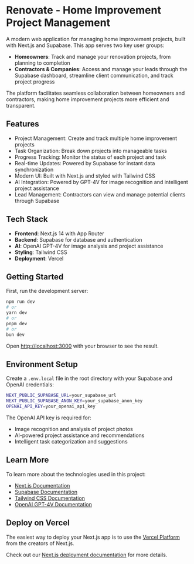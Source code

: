 # Renovate - Home Improvement Project Management

A modern web application for managing home improvement projects, built with Next.js and Supabase. This app serves two key user groups:

- **Homeowners**: Track and manage your renovation projects, from planning to completion
- **Contractors & Companies**: Access and manage your leads through the Supabase dashboard, streamline client communication, and track project progress

The platform facilitates seamless collaboration between homeowners and contractors, making home improvement projects more efficient and transparent.

## Features

- Project Management: Create and track multiple home improvement projects
- Task Organization: Break down projects into manageable tasks
- Progress Tracking: Monitor the status of each project and task
- Real-time Updates: Powered by Supabase for instant data synchronization
- Modern UI: Built with Next.js and styled with Tailwind CSS
- AI Integration: Powered by GPT-4V for image recognition and intelligent project assistance
- Lead Management: Contractors can view and manage potential clients through Supabase

## Tech Stack

- **Frontend**: Next.js 14 with App Router
- **Backend**: Supabase for database and authentication
- **AI**: OpenAI GPT-4V for image analysis and project assistance
- **Styling**: Tailwind CSS
- **Deployment**: Vercel

## Getting Started

First, run the development server:

```bash
npm run dev
# or
yarn dev
# or
pnpm dev
# or
bun dev
```

Open [http://localhost:3000](http://localhost:3000) with your browser to see the result.

## Environment Setup

Create a `.env.local` file in the root directory with your Supabase and OpenAI credentials:

```bash
NEXT_PUBLIC_SUPABASE_URL=your_supabase_url
NEXT_PUBLIC_SUPABASE_ANON_KEY=your_supabase_anon_key
OPENAI_API_KEY=your_openai_api_key
```

The OpenAI API key is required for:
- Image recognition and analysis of project photos
- AI-powered project assistance and recommendations
- Intelligent task categorization and suggestions

## Learn More

To learn more about the technologies used in this project:

- [Next.js Documentation](https://nextjs.org/docs)
- [Supabase Documentation](https://supabase.com/docs)
- [Tailwind CSS Documentation](https://tailwindcss.com/docs)
- [OpenAI GPT-4V Documentation](https://platform.openai.com/docs/guides/vision)

## Deploy on Vercel

The easiest way to deploy your Next.js app is to use the [Vercel Platform](https://vercel.com/new?utm_medium=default-template&filter=next.js&utm_source=create-next-app&utm_campaign=create-next-app-readme) from the creators of Next.js.

Check out our [Next.js deployment documentation](https://nextjs.org/docs/app/building-your-application/deploying) for more details.
